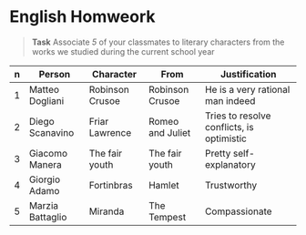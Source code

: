 # English Homweork

> **Task**
> Associate _5_ of your classmates to literary characters from the works we studied during the current school year

|n|Person|Character|From|Justification|
|---|---|---|---|---|
|1|Matteo Dogliani|Robinson Crusoe|Robinson Crusoe|He is a very rational man indeed|
|2|Diego Scanavino|Friar Lawrence|Romeo and Juliet|Tries to resolve conflicts, is optimistic|
|3|Giacomo Manera|The fair youth|The fair youth|Pretty self-explanatory|
|4|Giorgio Adamo|Fortinbras|Hamlet|Trustworthy|
|5|Marzia Battaglio|Miranda|The Tempest|Compassionate
<!--stackedit_data:
eyJoaXN0b3J5IjpbLTE5NzA4NTI0OTldfQ==
-->